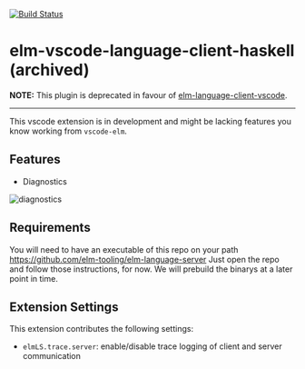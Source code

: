 [![Build Status](https://dev.azure.com/razzeee/elm-tooling/_apis/build/status/elm-tooling.elm-vscode-language-client)](https://dev.azure.com/razzeee/elm-tooling/_build/latest?definitionId=1)

# elm-vscode-language-client-haskell (archived)

**NOTE:** This plugin is deprecated in favour of [elm-language-client-vscode](https://github.com/elm-tooling/elm-language-client-vscode).

---

This vscode extension is in development and might be lacking features you know working from `vscode-elm`.

## Features

- Diagnostics

![diagnostics](images/diagnostics.gif)

## Requirements

You will need to have an executable of this repo on your path https://github.com/elm-tooling/elm-language-server
Just open the repo and follow those instructions, for now. We will prebuild the binarys at a later point in time.

## Extension Settings
This extension contributes the following settings:

* `elmLS.trace.server`: enable/disable trace logging of client and server communication

